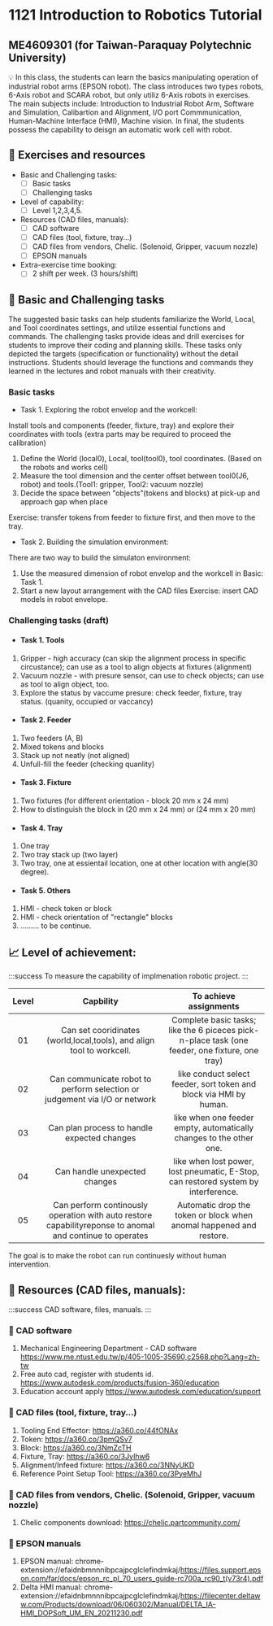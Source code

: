 # 1121 Introduction to Robotics Tutorial 
## ME4609301 (for Taiwan-Paraquay Polytechnic University)
:bulb: In this class, the students can learn the basics manipulating operation of industrial robot arms (EPSON robot). The class introduces two types robots, 6-Axis robot and SCARA robot, but only utiliz 6-Axis robots in exercises. The main subjects include: Introduction to Industrial Robot Arm, Software and Simulation, Calibartion and Alignment, I/O port Commmunication, Human-Machine Interface (HMI), Machine vision. In final, the students possess the capability to deisgn an automatic work cell with robot. 
## :beginner: Exercises and resources

- Basic and Challenging tasks:
    - [ ] Basic tasks
    - [ ] Challenging tasks
- Level of capability: 
    - [ ] Level 1,2,3,4,5.
- Resources (CAD files, manuals): 
    - [ ] CAD software
    - [ ] CAD files (tool, fixture, tray...)
    - [ ] CAD files from vendors, Chelic. (Solenoid, Gripper, vacuum nozzle)
    - [ ] EPSON manuals
- Extra-exercise time booking: 
    - [ ] 2 shift per week. (3 hours/shift)

## :triangular_flag_on_post: Basic and Challenging tasks
The suggested basic tasks can help students familiarize the World, Local, and Tool coordinates settings, and utilize essential functions and commands.
The challenging tasks provide ideas and drill exercises for students to improve their coding and planning skills. These tasks only depicted the targets (specification or functionality) without the detail instructions. Students should leverage the functions and commands they learned in the lectures and robot manuals with their creativity.

### Basic tasks
- Task 1. Exploring the robot envelop and the workcell:

Install tools and components (feeder, fixture, tray) and explore their coordinates with tools (extra parts may be required to proceed the calibration)
1. Define the World (local0), Local, tool(tool0), tool coordinates. (Based on the robots and works cell)
2. Measure the tool dimension and the center offset between tool0(J6, robot) and tools.(Tool1: gripper, Tool2: vacuum nozzle)
3. Decide the space between "objects"(tokens and blocks) at pick-up and approach gap when place

Exercise: transfer tokens from feeder to fixture first, and then move to the tray. 
- Task 2. Building the simulation environment:

There are two way to build the simulaton environment:
1. Use the measured dimension of robot envelop and the workcell in Basic: Task 1.
2. Start a new layout arrangement with the CAD files
Exercise: insert CAD models in robot envelope. 

### Challenging tasks (draft)

- #### Task 1. Tools
1. Gripper - high accuracy (can skip the alignment process in specific circustance); can use as a tool to align objects at fixtures (alignment)
2. Vacuum nozzle - with presure sensor, can use to check objects; can use as tool to align object, too. 
3. Explore the status by vaccume presure: check feeder, fixture, tray status. (quanity, occupied or vaccancy)
- #### Task 2. Feeder
1. Two feeders (A, B)
2. Mixed tokens and blocks
3. Stack up not neatly (not aligned)
4. Unfull-fill the feeder (checking quanlity)
- #### Task 3. Fixture
1. Two fixtures (for different orientation - block 20 mm x 24 mm)
2. How to distinguish the block in (20 mm x 24 mm) or (24 mm x 20 mm)
- #### Task 4. Tray
1. One tray 
2. Two tray stack up (two layer)
3. Two tray, one at essientail location, one at other location with angle(30 degree). 
- #### Task 5. Others
1. HMI - check token or block 
2. HMI - check orientation of "rectangle" blocks
3. ......... to be continue. 
## 📈  Level of achievement:

:::success
To measure the capability of implmenation robotic project.
:::

|     **Level**    |   **Capbility**  |**To achieve assignments** |
|:------------------:|:--------------:|:-----:|
| 01      | Can set cooridinates (world,local,tools), and align tool to workcell.| Complete basic tasks; like the 6 piceces pick-n-place task (one feeder, one fixture, one tray)
| 02   |Can communicate robot to perform selection or judgement via I/O or network | like conduct select feeder, sort token and block via HMI by human.  |
| 03   |Can plan process to handle expected changes|like when one feeder empty, automatically changes to the other one. |
| 04   |Can handle unexpected changes|like when lost power, lost pneumatic, E-Stop, can restored system by interference.          |
| 05    |Can perform continously operation with auto restore capabilityreponse to anomal and continue to operates| Automatic drop the token or block when anomal happened and restore. |  

The goal is to make the robot can run continuesly without human intervention. 

## :feet: Resources (CAD files, manuals):

:::success
CAD software, files, manuals.
:::

### :small_blue_diamond: CAD software
1. Mechanical Engineering Department - CAD software 
https://www.me.ntust.edu.tw/p/405-1005-35690,c2568.php?Lang=zh-tw
2. Free auto cad, register with students id. 
https://www.autodesk.com/products/fusion-360/education
3. Education account apply
https://www.autodesk.com/education/support

### :small_blue_diamond: CAD files (tool, fixture, tray…)
1. Tooling End Effector: https://a360.co/44fONAx 
2. Token: https://a360.co/3pmQSv7
3. Block: https://a360.co/3NmZcTH
4. Fixture, Tray: https://a360.co/3JyIhw6
5. Alignment/Infeed fixture: https://a360.co/3NNyUKD
6. Reference Point Setup Tool: https://a360.co/3PyeMhJ

### :small_blue_diamond: CAD files from vendors, Chelic. (Solenoid, Gripper, vacuum nozzle)
1. Chelic components download: https://chelic.partcommunity.com/


### :small_blue_diamond: EPSON manuals
1. EPSON manual:
chrome-extension://efaidnbmnnnibpcajpcglclefindmkaj/https://files.support.epson.com/far/docs/epson_rc_pl_70_users_guide-rc700a_rc90_t(v73r4).pdf  
2. Delta HMI manual: chrome-extension://efaidnbmnnnibpcajpcglclefindmkaj/https://filecenter.deltaww.com/Products/download/06/060302/Manual/DELTA_IA-HMI_DOPSoft_UM_EN_20211230.pdf



